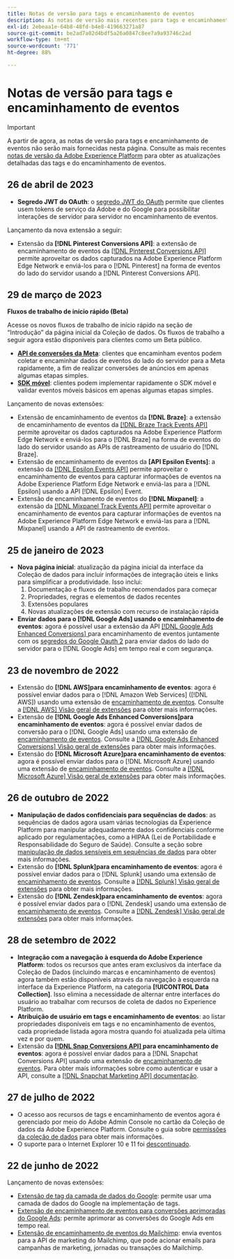 ```yaml
---
title: Notas de versão para tags e encaminhamento de eventos
description: As notas de versão mais recentes para tags e encaminhamento de eventos na Adobe Experience Platform.
exl-id: 2ebeaa1e-64b8-48fd-b4e8-419663271a87
source-git-commit: be2ad7a02d4bdf5a26a0847c8ee7a9a93746c2ad
workflow-type: tm+mt
source-wordcount: '771'
ht-degree: 88%

---
```


# Notas de versão para tags e encaminhamento de eventos

>[!IMPORTANT]
>
>A partir de agora, as notas de versão para tags e encaminhamento de eventos não serão mais fornecidas nesta página. Consulte as mais recentes [notas de versão da Adobe Experience Platform](https://experienceleague.adobe.com/docs/experience-platform/release-notes/latest.html?lang=pt-br#data-collection) para obter as atualizações detalhadas das tags e do encaminhamento de eventos.

## 26 de abril de 2023

* **Segredo JWT do OAuth**: o [segredo JWT do OAuth](https://experienceleague.adobe.com/docs/experience-platform/tags/event-forwarding/secrets.html?lang=pt-br) permite que clientes usem tokens de serviço da Adobe e do Google para possibilitar interações de servidor para servidor no encaminhamento de eventos.

Lançamento da nova extensão a seguir:

* Extensão da **[!DNL Pinterest Conversions API]**: a extensão de encaminhamento de eventos da [[!DNL Pinterest Conversions API]](https://experienceleague.adobe.com/docs/experience-platform/tags/extensions/server/pinterest/overview.html?lang=pt-BR) permite aproveitar os dados capturados na Adobe Experience Platform Edge Network e enviá-los para o [!DNL Pinterest] na forma de eventos do lado do servidor usando a [!DNL Pinterest Conversions API].

## 29 de março de 2023

**Fluxos de trabalho de início rápido (Beta)**

Acesse os novos fluxos de trabalho de início rápido na seção de “Introdução” da página inicial da Coleção de dados. Os fluxos de trabalho a seguir agora estão disponíveis para clientes como um Beta público.

* **[API de conversões da Meta](https://experienceleague.adobe.com/docs/experience-platform/tags/extensions/server/meta/overview.html?lang=pt-br#quick-start)**: clientes que encaminham eventos podem coletar e encaminhar dados de eventos do lado do servidor para a Meta rapidamente, a fim de realizar conversões de anúncios em apenas algumas etapas simples.
* **[SDK móvel](https://developer.adobe.com/client-sdks/documentation/)**: clientes podem implementar rapidamente o SDK móvel e validar eventos móveis básicos em apenas algumas etapas simples.

Lançamento de novas extensões:

* Extensão de encaminhamento de eventos da **[!DNL Braze]**: a extensão de encaminhamento de eventos da [[!DNL Braze Track Events API]](https://experienceleague.adobe.com/docs/experience-platform/tags/extensions/server/braze/overview.html?lang=pt-br) permite aproveitar os dados capturados na Adobe Experience Platform Edge Network e enviá-los para o [!DNL Braze] na forma de eventos do lado do servidor usando as APIs de rastreamento de usuário do [!DNL Braze].
* Extensão de encaminhamento de eventos da **[API Epsilon Events]**: a extensão da [[!DNL Epsilon Events API]](https://experienceleague.adobe.com/docs/experience-platform/tags/extensions/server/braze/overview.html?lang=pt-br) permite aproveitar o encaminhamento de eventos para capturar informações de eventos na Adobe Experience Platform Edge Network e enviá-las para a [!DNL Epsilon] usando a API [!DNL Epsilon] Event.
* Extensão de encaminhamento de eventos do **[!DNL Mixpanel]**: a extensão da [[!DNL Mixpanel Track Events API]](https://experienceleague.adobe.com/docs/experience-platform/tags/extensions/server/braze/overview.html?lang=pt-br) permite aproveitar o encaminhamento de eventos para capturar informações de eventos na Adobe Experience Platform Edge Network e enviá-las para a [!DNL Mixpanel] usando a API de rastreamento de eventos.

## 25 de janeiro de 2023

* **Nova página inicial**: atualização da página inicial da interface da Coleção de dados para incluir informações de integração úteis e links para simplificar a produtividade. Isso inclui:
   1. Documentação e fluxos de trabalho recomendados para começar
   1. Propriedades, regras e elementos de dados recentes
   1. Extensões populares
   1. Novas atualizações de extensão com recurso de instalação rápida
* **Enviar dados para o [!DNL Google Ads] usando o encaminhamento de eventos**: agora é possível usar a extensão da API [[!DNL Google Ads Enhanced Conversions] ](../extensions/server/google-ads-enhanced-conversions/overview.md) para encaminhamento de eventos juntamente com os [segredos do Google Oauth 2](../ui/event-forwarding/secrets.md#google-oauth2) para enviar dados do lado do servidor para o [!DNL Google Ads] em tempo real e com segurança.

## 23 de novembro de 2022

* Extensão do **[!DNL AWS]para encaminhamento de eventos**: agora é possível enviar dados para o [!DNL Amazon Web Services] ([!DNL AWS]) usando uma extensão de [encaminhamento de eventos](../../tags/ui/event-forwarding/overview.md). Consulte a [[!DNL AWS] Visão geral de extensões](../../tags/extensions/server/aws/overview.md) para obter mais informações.
* Extensão de **[!DNL Google Ads Enhanced Conversions]para encaminhamento de eventos**: agora é possível enviar dados de conversão para o [!DNL Google Ads] usando uma extensão de [encaminhamento de eventos](../../tags/ui/event-forwarding/overview.md). Consulte a [[!DNL Google Ads Enhanced Conversions] Visão geral de extensões](../../tags/extensions/server/google-ads-enhanced-conversions/overview.md) para obter mais informações.
* Extensão do **[!DNL Microsoft Azure]para encaminhamento de eventos**: agora é possível enviar dados para o [!DNL Microsoft Azure] usando uma extensão de [encaminhamento de eventos](../../tags/ui/event-forwarding/overview.md). Consulte a [[!DNL Microsoft Azure] Visão geral de extensões](../../tags/extensions/server/azure/overview.md) para obter mais informações.

## 26 de outubro de 2022

* **Manipulação de dados confidenciais para sequências de dados**: as sequências de dados agora usam várias tecnologias da Experience Platform para manipular adequadamente dados confidenciais conforme aplicado por regulamentações, como a HIPAA (Lei de Portabilidade e Responsabilidade do Seguro de Saúde). Consulte a seção sobre [manipulação de dados sensíveis em sequências de dados](../../datastreams/overview.md#sensitive) para obter mais informações.
* Extensão do **[!DNL Splunk]para encaminhamento de eventos**: agora é possível enviar dados para o [!DNL Splunk] usando uma extensão de [encaminhamento de eventos](../ui/event-forwarding/overview.md). Consulte a [[!DNL Splunk] Visão geral de extensões](../extensions/server/splunk/overview.md) para obter mais informações.
* Extensão do **[!DNL Zendesk]para encaminhamento de eventos**: agora é possível enviar dados para o [!DNL Zendesk] usando uma extensão de [encaminhamento de eventos](../ui/event-forwarding/overview.md). Consulte a [[!DNL Zendesk] Visão geral de extensões](../extensions/server/zendesk/overview.md) para obter mais informações.

## 28 de setembro de 2022

* **Integração com a navegação à esquerda do Adobe Experience Platform**: todos os recursos que antes eram exclusivos da interface da Coleção de Dados (incluindo marcas e encaminhamento de eventos) agora também estão disponíveis através da navegação à esquerda na interface da Experience Platform, na categoria **[!UICONTROL Data Collection]**. Isso elimina a necessidade de alternar entre interfaces do usuário ao trabalhar com recursos de coleta de dados no Experience Platform.
* **Atribuição de usuário em tags e encaminhamento de eventos**: ao listar propriedades disponíveis em tags e no encaminhamento de eventos, cada propriedade listada agora mostra quando foi atualizada pela última vez e por quem.
* Extensão da **[[!DNL Snap Conversions API] ](https://exchange.adobe.com/apps/ec/108550) para encaminhamento de eventos**: agora é possível enviar dados para a [!DNL Snapchat Conversions API] usando uma extensão de [encaminhamento de eventos](../../tags/ui/event-forwarding/overview.md). Para obter mais informações sobre como autenticar e usar a API, consulte a [[!DNL Snapchat Marketing API] documentação](https://marketingapi.snapchat.com/docs/conversion.html).

## 27 de julho de 2022

* O acesso aos recursos de tags e encaminhamento de eventos agora é gerenciado por meio do Adobe Admin Console no cartão da Coleção de dados da Adobe Experience Platform. Consulte o guia sobre [permissões da coleção de dados](../../collection/permissions.md) para obter mais informações.
* O suporte para o Internet Explorer 10 e 11 foi [descontinuado](../ie-deprecation.md).

## 22 de junho de 2022

Lançamento de novas extensões:

* [Extensão de tag da camada de dados do Google](../extensions/client/google-data-layer/overview.md): permite usar uma camada de dados do Google na implementação de tags.
* [Extensão de encaminhamento de eventos para conversões aprimoradas do Google Ads](https://partners.adobe.com/exchangeprogram/experiencecloud/exchange.details.108630.html): permite aprimorar as conversões do Google Ads em tempo real.
* [Extensão de encaminhamento de eventos do Mailchimp](../extensions/server/mailchimp/overview.md): envia eventos para a API de marketing do Mailchimp, que pode acionar emails para campanhas de marketing, jornadas ou transações do Mailchimp.